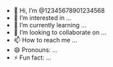 - 👋 Hi, I’m @12345678901234568
- 👀 I’m interested in ...
- 🌱 I’m currently learning ...
- 💞️ I’m looking to collaborate on ...
- 📫 How to reach me ...
- 😄 Pronouns: ...
- ⚡ Fun fact: ...

<!---
12345678901234568/12345678901234568 is a ✨ special ✨ repository becauتse its `README.md` (this file) appears on your GitHub profile.
You can click the Preview link to take a look at your changes.
--->
